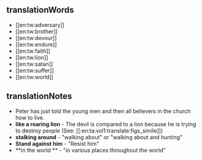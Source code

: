 ## translationWords

* [[en:tw:adversary]]
* [[en:tw:brother]]
* [[en:tw:devour]]
* [[en:tw:endure]]
* [[en:tw:faith]]
* [[en:tw:lion]]
* [[en:tw:satan]]
* [[en:tw:suffer]]
* [[en:tw:world]]

## translationNotes

* Peter has just told the young men and then all believers in the church how to live.
* **like a roaring lion** - The devil is compared to a lion because he is trying to destroy people (See: [[:en:ta:vol1:translate:figs_simile]])
* **stalking around** - "walking about" or "walking about and hunting"
* **Stand against him** - "Resist him"
* **in the world ** - "in various places throughout the world"
